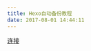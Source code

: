 ```yaml
---
title: Hexo自动备份教程
date: 2017-08-01 14:44:11
---
```


[连接][1]


[1]: https://notes.wanghao.work/2015-07-06-%E8%87%AA%E5%8A%A8%E5%A4%87%E4%BB%BDHexo%E5%8D%9A%E5%AE%A2%E6%BA%90%E6%96%87%E4%BB%B6.html